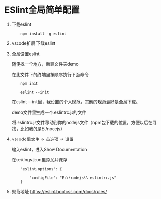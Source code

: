 # ESlint全局简单配置

1. 下载eslint

    ```
        npm install -g eslint
    ```

2. vscode扩展 下载eslint

3. 全局设置eslint

    随便找一个地方，新建文件夹demo

    在此文件下的终端里按顺序执行下面命令
    ```
        npm init 
    ```
    ```
        eslint --init
    ```
    在eslint --init里，我设置的个人规范，其他的规范最好是全局下载。

    demo文件里生成一个.eslintrc.js的文件

    将.eslintrc.js文件移动到你的nodejs文件（npm包下载的位置，方便以后在寻找，比如我的是E:/nodejs）

4. vscode里文件 -> 首选项 -> 设置 

    输入eslint，进入Show Documentation

    在settings.json里添加并保存

    ```
        "eslint.options": {
        
            "configFile": "E:\\nodejs\\.eslintrc.js"
        }
    ```

5. 规范地址  https://eslint.bootcss.com/docs/rules/
